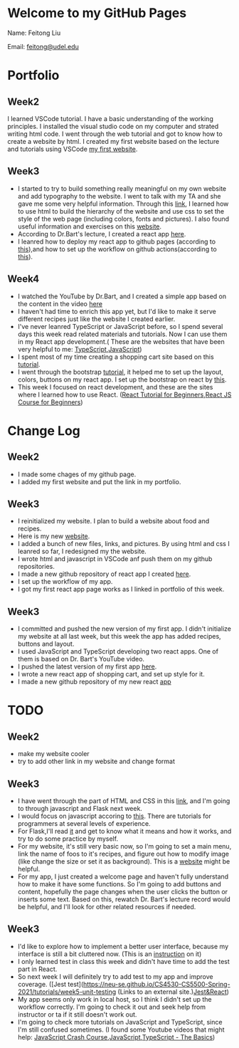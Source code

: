 # Welcome to my GitHub Pages

Name: Feitong Liu

Email: feitong@udel.edu

# Portfolio

## Week2 

I learned VSCode tutorial. I have a basic understanding of the working principles. I installed the visual studio code on my computer and strated writing html code. 
I went through the web tutorial and got to know how to create a website by html.
I created my first website based on the lecture and tutorials using VSCode [my first website](https://lfeitong.github.io/Week2-Web).


## Week3

- I started to try to build something really meaningful on my own website and add typography to the website. I went to talk with my TA and she gave me some very helpful information. Through this [link](https://marksheet.io/css-basics.html), I learned how to use html to build the hierarchy of the website and use css to set the style of the web page (including colors, fonts and pictures). I also found useful information and exercises on this [website](https://www.w3schools.com/css/css_positioning.asp).
- According to Dr.Bart's lecture, I created a react app [here](https://lfeitong.github.io/feitong-app/).
- I leanred how to deploy my react app to github pages (according to [this](https://dev.to/yuribenjamin/how-to-deploy-react-app-in-github-pages-2a1f)),and how to set up the workflow on github actions(according to [this](https://dev.to/dyarleniber/setting-up-a-ci-cd-workflow-on-github-actions-for-a-react-app-with-github-pages-and-codecov-4hnp)).


## Week4
- I watched the YouTube by Dr.Bart, and I created a simple app based on the content in the video [here](http://localhost:3000/feitong-app)
- I haven't had time to enrich this app yet, but I'd like to make it serve different recipes just like the website I created earlier.
- I've never leanred TypeScript or JavaScript before, so I spend several days this week read related materials and tutorials. Now I can use them in my React app development.( These are the websites that have been very helpful to me: [TypeScript](https://www.typescriptlang.org/docs/handbook/typescript-in-5-minutes.html),[JavaScript](https://www.codecademy.com/learn/introduction-to-javascript))
- I spent most of my time creating a shopping cart site based on this [tutorial](https://www.youtube.com/watch?v=sfmL6bGbiN8).
- I went through the bootstrap [tutorial](https://www.w3schools.com/bootstrap5/), it helped me to set up the layout, colors, buttons on my react app. I set up the bootstrap on react by [this](https://react-bootstrap.github.io/).
- This week I focused on react development, and these are the sites where I learned how to use React. ([React Tutorial for Beginners](https://www.youtube.com/watch?v=Ke90Tje7VS0),[React JS Course for Beginners](https://www.youtube.com/watch?v=nTeuhbP7wdE))


# Change Log

## Week2 

- I made some chages of my github page.
- I added my first website and put the link in my portfolio.


## Week3

 - I reinitialized my website. I plan to build a website about food and recipes.
 - Here is my new [website](https://lfeitong.github.io/Website-cisc275/).
 - I added a bunch of new files, links, and pictures. By using html and css I leanred so far, I redesigned my the website.
 - I wrote html and javascript in VSCode anf push them on my github repositories. 
 - I made a new github repository of react app I created [here](https://github.com/LFeitong/feitong-app).
 - I set up the workflow of my app.
 - I got my first react app page works as I linked in portfolio of this week.
 
 ## Week3
 - I committed and pushed the new version of my first app. I didn't initialize my website at all last week, but this week the app has added recipes, buttons and layout. 
 - I used JavaScript and TypeScript developing two react apps. One of them is based on Dr. Bart's YouTube video.
 - I pushed the latest version of my first app [here](https://github.com/LFeitong/feitong-app).
 - I wrote a new react app of shopping cart, and set up style for it.
 - I made a new github repository of my new react [app](https://github.com/LFeitong/shopping-cart)

 

# TODO 

## Week2

- make my website cooler
- try to add other link in my website and change format


## Week3

- I have went through the part of HTML and CSS in this [link](https://sun.iwu.edu/~mliffito/cs_codex/posts/web-development-basics/), and I'm going to through javascript and Flask next week.
- I would focus on javascript accoring to [this](https://developer.mozilla.org/en-US/docs/Web/JavaScript).  There are tutorials for programmers at several levels of experience.
- For Flask,I'll read [it](https://flask.palletsprojects.com/en/2.0.x/) and get to know what it means and how it works, and try to do some practice by myself.
- For my website, it's still very basic now, so I'm going to set a main menu, link the name of foos to it's recipes, and figure out how to modify image (like change the size or set it as background). This is a [website](https://developer.mozilla.org/en-US/docs/Web/HTML/Global_attributes) might be helpful.
- For my app, I just created a welcome page and haven't fully understand how to make it have some functions. So I'm going to add buttons and content, hopefully the page changes when the user clicks the button or inserts some text. Based on this, rewatch Dr. Bart's lecture record would be helpful, and I'll look for other related resources if needed.


## Week3
- I'd like to explore how to implement a better user interface, because my interface is still a bit cluttered now. (This is an [instruction](https://www.usability.gov/what-and-why/user-interface-design.html) on it)
- I only learned test in class this week and didn't have time to add the test part in React.
- So next week I will definitely try to add test to my app and improve coverage. ([Jest test](https://neu-se.github.io/CS4530-CS5500-Spring-2021/tutorials/week5-unit-testing (Links to an external site.)[Jest&React](https://www.smashingmagazine.com/2020/06/practical-guide-testing-react-applications-jest/))
- My app seems only work in local host, so I think I didn't set up the workflow correctly. I'm going to check it out and seek help from instructor or ta if it still doesn't work out.
- I'm going to check more tutorials on JavaScript and TypeScript, since I'm still confused sometimes. (I found some Youtube videos that might help: [JavaScript Crash Course](https://www.youtube.com/watch?v=hdI2bqOjy3c),[JavaScript](https://www.youtube.com/watch?v=Bv_5Zv5c-Ts),[TypeScript - The Basics](https://www.youtube.com/watch?v=ahCwqrYpIuM))

